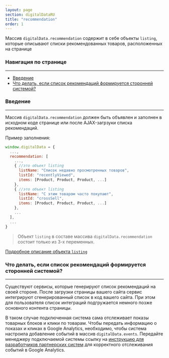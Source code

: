 ```yaml
---
layout: page
section: digitalDataRU
title: "recommendation"
order: 1
---
```


Массив `digitalData.recommendation` содержит в себе объекты `listing`, которые описывают списки рекомендованных товаров, расположенных на странице

### Навигация по странице
------
<ul class="page-navigation">
  <li><a href="#0">Введение</a></li>
  <li><a href="#1">Что делать, если список рекомендаций формируется сторонней системой?</a></li>
</ul>


### <a name="0"></a>Введение
------
Массив `digitalData.recommendation` должен быть объявлен и заполнен в исходном коде странице или после AJAX-загрзуки списка рекомендаций.

Пример заполнения:
```javascript
window.digitalData = {
  ...,
  recommendation: [
    ...,
    { //это объект listing
      listName: "Список недавно просмотренных товаров",
      listId: "recentlyViewed",
      items: [Product, Product, Product, ...]
    },
    { //это объект listing
      listName: "С этим товаром часто покупают",
      listId: "crossSell",
      items: [Product, Product, Product, ...]
    },
    ...
  ],
  ...
}
```

>Объект `listing` в составе массива `digitalData.recommendation` состоит только из 3-х переменных.

[Подробное описание объекта `listing`](/digitaldata/listing)

### <a name="1"></a>Что делать, если список рекомендаций формируется сторонней системой?
------
Существуют сервисы, которые генерируют список рекомендаций на своей стороне. После загрузки страницы вашего сайта сервис интегрируют сгенерированный список в код вашего сайта. При этом для пользователя список интеграций подгружается немного позже основного контента страницы.

В таком случае подключенная система сама отслеживает показы товарных блоков и клики по товарам. Чтобы передать информацию о показах и кликах в Google Analytics, необходимо, чтобы система настроила добавление событий в массив `digitalData.events`. Передайте менеджеру подключаемой системы ссылку на [инструкцию для разработчиков партнерских систем](/for-developer/partners) для корректного отслеживания событий в Google Analytics.
